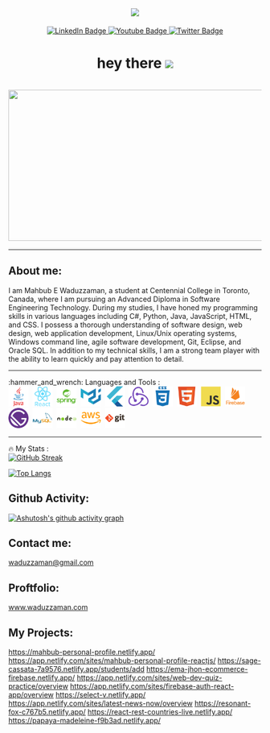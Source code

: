 <div id="header" align="center">
  <img src="https://media.giphy.com/media/M9gbBd9nbDrOTu1Mqx/giphy.gif" width="100"/> 
</div>
<br>

<div align="center">

  <a href="https://www.linkedin.com/in/mahbubewaduzzaman/">
    <img src="https://img.shields.io/badge/LinkedIn-blue?style=for-the-badge&logo=linkedin&logoColor=white" alt="LinkedIn Badge"/>
  </a>
  <a href="https://www.youtube.com/channel/UCGTXTKO2b0QYjU67BceUkWw">
    <img src="https://img.shields.io/badge/YouTube-red?style=for-the-badge&logo=youtube&logoColor=white" alt="Youtube Badge"/>
  </a>
  <a href="https://twitter.com/home">
    <img src="https://img.shields.io/badge/Twitter-blue?style=for-the-badge&logo=twitter&logoColor=white" alt="Twitter Badge"/>
  </a>
</div>

<div align="center">
<h1>
  hey there
  <img src="https://media.giphy.com/media/hvRJCLFzcasrR4ia7z/giphy.gif" width="30px"/>
</h1>
</div>


<br>
<div align="center">
  <img src="https://media.giphy.com/media/dWesBcTLavkZuG35MI/giphy.gif" width="600" height="300"/>
</div>
<hr>

## About me: 
<div>
  <p>
    I am Mahbub E Waduzzaman, a student at Centennial College in Toronto, Canada, where I am pursuing an Advanced Diploma in Software Engineering Technology. During my studies, I have honed my programming skills in various languages including C#, Python, Java, JavaScript, HTML, and CSS. I possess a thorough understanding of software design, web design, web application development, Linux/Unix operating systems, Windows command line, agile software development, Git, Eclipse, and Oracle SQL. In addition to my technical skills, I am a strong team player with the ability to learn quickly and pay attention to detail.
  </p>
</div>

<hr>
:hammer_and_wrench: Languages and Tools :
<div>
  <img src="https://github.com/devicons/devicon/blob/master/icons/java/java-original-wordmark.svg" title="Java" alt="Java" width="40" height="40"/>&nbsp;
  <img src="https://github.com/devicons/devicon/blob/master/icons/react/react-original-wordmark.svg" title="React" alt="React" width="40" height="40"/>&nbsp;
  <img src="https://github.com/devicons/devicon/blob/master/icons/spring/spring-original-wordmark.svg" title="Spring" alt="Spring" width="40" height="40"/>&nbsp;
  <img src="https://github.com/devicons/devicon/blob/master/icons/materialui/materialui-original.svg" title="Material UI" alt="Material UI" width="40" height="40"/>&nbsp;
  <img src="https://github.com/devicons/devicon/blob/master/icons/flutter/flutter-original.svg" title="Flutter" alt="Flutter" width="40" height="40"/>&nbsp;
  <img src="https://github.com/devicons/devicon/blob/master/icons/redux/redux-original.svg" title="Redux" alt="Redux " width="40" height="40"/>&nbsp;
  <img src="https://github.com/devicons/devicon/blob/master/icons/css3/css3-plain-wordmark.svg"  title="CSS3" alt="CSS" width="40" height="40"/>&nbsp;
  <img src="https://github.com/devicons/devicon/blob/master/icons/html5/html5-original.svg" title="HTML5" alt="HTML" width="40" height="40"/>&nbsp;
  <img src="https://github.com/devicons/devicon/blob/master/icons/javascript/javascript-original.svg" title="JavaScript" alt="JavaScript" width="40" height="40"/>&nbsp;
  <img src="https://github.com/devicons/devicon/blob/master/icons/firebase/firebase-plain-wordmark.svg" title="Firebase" alt="Firebase" width="40" height="40"/>&nbsp;
  <img src="https://github.com/devicons/devicon/blob/master/icons/gatsby/gatsby-original.svg" title="Gatsby"  alt="Gatsby" width="40" height="40"/>&nbsp;
  <img src="https://github.com/devicons/devicon/blob/master/icons/mysql/mysql-original-wordmark.svg" title="MySQL"  alt="MySQL" width="40" height="40"/>&nbsp;
  <img src="https://github.com/devicons/devicon/blob/master/icons/nodejs/nodejs-original-wordmark.svg" title="NodeJS" alt="NodeJS" width="40" height="40"/>&nbsp;
  <img src="https://github.com/devicons/devicon/blob/master/icons/amazonwebservices/amazonwebservices-plain-wordmark.svg" title="AWS" alt="AWS" width="40" height="40"/>&nbsp;
  <img src="https://github.com/devicons/devicon/blob/master/icons/git/git-original-wordmark.svg" title="Git" **alt="Git" width="40" height="40"/>
</div>
<hr>


:fire: My Stats :
<br>
[![GitHub Streak](http://github-readme-streak-stats.herokuapp.com?user=waduzzaman)](https://git.io/streak-stats)

[![Top Langs](https://github-readme-stats.vercel.app/api/top-langs/?username=waduzzaman&layout=compact&theme=vision-friendly-dark)](https://github.com/waduzzaman/github-readme-stats)

## Github Activity: 

[![Ashutosh's github activity graph](https://github-readme-activity-graph.cyclic.app/graph?username=waduzzaman&bg_color=a1a1a1&color=0d0d0d&line=363535&point=ef3506&area=true&hide_border=true)](https://github.com/ashutosh00710/github-readme-activity-graph)

## Contact me: 
waduzzaman@gmail.com

## Proftfolio: 
www.waduzzaman.com

## My Projects: 
https://mahbub-personal-profile.netlify.app/
https://app.netlify.com/sites/mahbub-personal-profile-reactjs/
https://sage-cassata-7a9576.netlify.app/students/add
https://ema-jhon-ecommerce-firebase.netlify.app/
https://app.netlify.com/sites/web-dev-quiz-practice/overview
https://app.netlify.com/sites/firebase-auth-react-app/overview
https://select-v.netlify.app/
https://app.netlify.com/sites/latest-news-now/overview
https://resonant-fox-c767b5.netlify.app/
https://react-rest-countries-live.netlify.app/
https://papaya-madeleine-f9b3ad.netlify.app/



<!---
waduzzaman/waduzzaman is a ✨ special ✨ repository because its `README.md` (this file) appears on your GitHub profile.
You can click the Preview link to take a look at your changes.
--->

